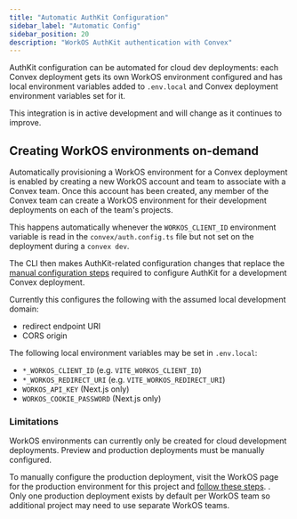 ```yaml
---
title: "Automatic AuthKit Configuration"
sidebar_label: "Automatic Config"
sidebar_position: 20
description: "WorkOS AuthKit authentication with Convex"
---
```


AuthKit configuration can be automated for cloud dev deployments: each Convex
deployment gets its own WorkOS environment configured and has local environment
variables added to `.env.local` and Convex deployment environment variables set
for it.

This integration is in active development and will change as it continues to
improve.

## Creating WorkOS environments on-demand

Automatically provisioning a WorkOS environment for a Convex deployment is
enabled by creating a new WorkOS account and team to associate with a Convex
team. Once this account has been created, any member of the Convex team can
create a WorkOS environment for their development deployments on each of the
team's projects.

This happens automatically whenever the `WORKOS_CLIENT_ID` environment variable
is read in the `convex/auth.config.ts` file but not set on the deployment during
a `convex dev`.

The CLI then makes AuthKit-related configuration changes that replace the
[manual configuration steps](/docs/auth/authkit/index.mdx#configuring-an-existing-workos-account)
required to configure AuthKit for a development Convex deployment.

Currently this configures the following with the assumed local development
domain:

- redirect endpoint URI
- CORS origin

The following local environment variables may be set in `.env.local`:

- `*_WORKOS_CLIENT_ID` (e.g. `VITE_WORKOS_CLIENT_ID`)
- `*_WORKOS_REDIRECT_URI` (e.g. `VITE_WORKOS_REDIRECT_URI`)
- `WORKOS_API_KEY` (Next.js only)
- `WORKOS_COOKIE_PASSWORD` (Next.js only)

### Limitations

WorkOS environments can currently only be created for cloud development
deployments. Preview and production deployments must be manually configured.

To manually configure the production deployment, visit the WorkOS page for the
production environment for this project and
[follow these steps](/docs/auth/authkit/index.mdx#configuring-an-existing-workos-account).
. Only one production deployment exists by default per WorkOS team so additional
project may need to use separate WorkOS teams.
